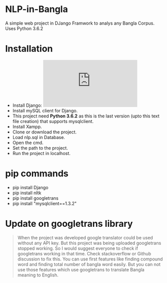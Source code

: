 # NLP-in-Bangla
A simple web project in DJango Framwork to analys any Bangla Corpus. Uses Python 3.6.2

# Installation
  - Install Django: ![Django Installation Guide](https://github.com/Yunus0or1/Guidelines-How_TO/blob/master/How%20to%20use%20Django%20Framework.txt)
  - Install mySQL client for Django.
  - This project need **Python 3.6.2** as this is the last version (upto this text file creation) that supports mysqlclient.
  - Install Xampp.
  - Clone or download the project.
  - Load nlp.sql in Database.
  - Open the cmd.
  - Set the path to the project.
  - Run the project in localhost.
  
# pip commands
  - pip install Django
  - pip install nltk
  - pip install googletrans
  - pip install "mysqlclient==1.3.2"
  
# Update on googletrans library
>When the project was developed google translator could be used without any API key.  But this project was being uploaded googletrans stopped working. So I would suggest everyone to check if googletrans working in that time. Check stackoverflow or Github discussion to fix this. You can use first features like finding compound word and finding total number of bangla word easily. But you can not use those features which use googletrans to translate Bangla meaning to English.
